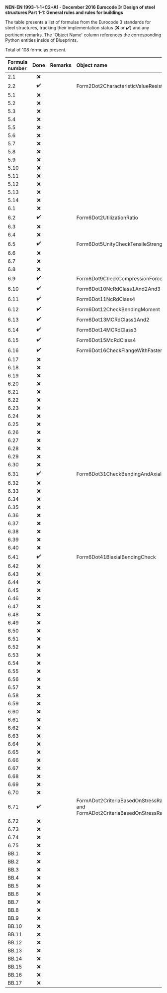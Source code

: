 **NEN-EN 1993-1-1+C2+A1 - December 2016
Eurocode 3: Design of steel structures
Part 1-1: General rules and rules for buildings**

The table presents a list of formulas from the Eurocode 3 standards for steel structures, tracking their implementation status (:x: or :heavy_check_mark:)
and any pertinent remarks. The 'Object Name' column references the corresponding Python entities inside of Blueprints.

Total of 108 formulas present.

| Formula number | Done | Remarks | Object name |
|:---------------|:----:|:--------|:------------|
| 2.1            | :x:  |         |             |
| 2.2            | :heavy_check_mark: |         | Form2Dot2CharacteristicValueResistance |
| 5.1            | :x:  |         |             |
| 5.2            | :x:  |         |             |
| 5.3            | :x:  |         |             |
| 5.4            | :x:  |         |             |
| 5.5            | :x:  |         |             |
| 5.6            | :x:  |         |             |
| 5.7            | :x:  |         |             |
| 5.8            | :x:  |         |             |
| 5.9            | :x:  |         |             |
| 5.10           | :x:  |         |             |
| 5.11           | :x:  |         |             |
| 5.12           | :x:  |         |             |
| 5.13           | :x:  |         |             |
| 5.14           | :x:  |         |             |
| 6.1            | :x:  |         |             |
| 6.2            | :heavy_check_mark:  |         | Form6Dot2UtilizationRatio            |
| 6.3            | :x:  |         |             |
| 6.4            | :x:  |         |             |
| 6.5            | :heavy_check_mark: |         | Form6Dot5UnityCheckTensileStrength |
| 6.6            | :x:  |         |             |
| 6.7            | :x:  |         |             |
| 6.8            | :x:  |         |             |
| 6.9            | :heavy_check_mark:  |         | Form6Dot9CheckCompressionForce            |
| 6.10           | :heavy_check_mark:  |         | Form6Dot10NcRdClass1And2And3            |
| 6.11           | :heavy_check_mark:  |         | Form6Dot11NcRdClass4            |
| 6.12           | :heavy_check_mark:  |         | Form6Dot12CheckBendingMoment            |
| 6.13           | :heavy_check_mark:  |         | Form6Dot13MCRdClass1And2            |
| 6.14           | :heavy_check_mark:  |         | Form6Dot14MCRdClass3            |
| 6.15           | :heavy_check_mark:  |         | Form6Dot15McRdClass4            |
| 6.16           | :heavy_check_mark:  |         | Form6Dot16CheckFlangeWithFastenerHoles            |
| 6.17           | :x:  |         |             |
| 6.18           | :x:  |         |             |
| 6.19           | :x:  |         |             |
| 6.20           | :x:  |         |             |
| 6.21           | :x:  |         |             |
| 6.22           | :x:  |         |             |
| 6.23           | :x:  |         |             |
| 6.24           | :x:  |         |             |
| 6.25           | :x:  |         |             |
| 6.26           | :x:  |         |             |
| 6.27           | :x:  |         |             |
| 6.28           | :x:  |         |             |
| 6.29           | :x:  |         |             |
| 6.30           | :x:  |         |             |
| 6.31           | :heavy_check_mark:  |         | Form6Dot31CheckBendingAndAxialForce             |
| 6.32           | :x:  |         |             |
| 6.33           | :x:  |         |             |
| 6.34           | :x:  |         |             |
| 6.35           | :x:  |         |             |
| 6.36           | :x:  |         |             |
| 6.37           | :x:  |         |             |
| 6.38           | :x:  |         |             |
| 6.39           | :x:  |         |             |
| 6.40           | :x:  |         |             |
| 6.41           | :heavy_check_mark:  |         | Form6Dot41BiaxialBendingCheck            |
| 6.42           | :x:  |         |             |
| 6.43           | :x:  |         |             |
| 6.44           | :x:  |         |             |
| 6.45           | :x:  |         |             |
| 6.46           | :x:  |         |             |
| 6.47           | :x:  |         |             |
| 6.48           | :x:  |         |             |
| 6.49           | :x:  |         |             |
| 6.50           | :x:  |         |             |
| 6.51           | :x:  |         |             |
| 6.52           | :x:  |         |             |
| 6.53           | :x:  |         |             |
| 6.54           | :x:  |         |             |
| 6.55           | :x:  |         |             |
| 6.56           | :x:  |         |             |
| 6.57           | :x:  |         |             |
| 6.58           | :x:  |         |             |
| 6.59           | :x:  |         |             |
| 6.60           | :x:  |         |             |
| 6.61           | :x:  |         |             |
| 6.62           | :x:  |         |             |
| 6.63           | :x:  |         |             |
| 6.64           | :x:  |         |             |
| 6.65           | :x:  |         |             |
| 6.66           | :x:  |         |             |
| 6.67           | :x:  |         |             |
| 6.68           | :x:  |         |             |
| 6.69           | :x:  |         |             |
| 6.70           | :x:  |         |             |
| 6.71           | :heavy_check_mark:  |         | FormADot2CriteriaBasedOnStressRangeLHS and FormADot2CriteriaBasedOnStressRangeRHS            |
| 6.72           | :x:  |         |             |
| 6.73           | :x:  |         |             |
| 6.74           | :x:  |         |             |
| 6.75           | :x:  |         |             |
| BB.1           | :x:  |         |             |
| BB.2           | :x:  |         |             |
| BB.3           | :x:  |         |             |
| BB.4           | :x:  |         |             |
| BB.5           | :x:  |         |             |
| BB.6           | :x:  |         |             |
| BB.7           | :x:  |         |             |
| BB.8           | :x:  |         |             |
| BB.9           | :x:  |         |             |
| BB.10          | :x:  |         |             |
| BB.11          | :x:  |         |             |
| BB.12          | :x:  |         |             |
| BB.13          | :x:  |         |             |
| BB.14          | :x:  |         |             |
| BB.15          | :x:  |         |             |
| BB.16          | :x:  |         |             |
| BB.17          | :x:  |         |             |
